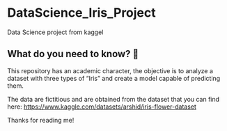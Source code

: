 # DataScience_Iris_Project
Data Science project from kaggel

## What do you need to know? 📢

This repository has an academic character, the objective is to analyze a dataset with three types of “Iris” and create a model capable of predicting them.

The data are fictitious and are obtained from the dataset that you can find here: 
https://www.kaggle.com/datasets/arshid/iris-flower-dataset

Thanks for reading me!
